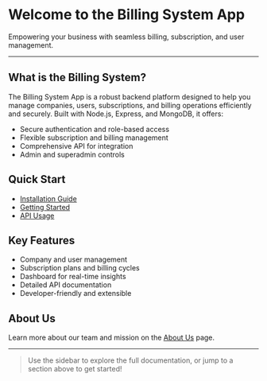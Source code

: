 # Welcome to the Billing System App

Empowering your business with seamless billing, subscription, and user management.

---

## What is the Billing System?
The Billing System App is a robust backend platform designed to help you manage companies, users, subscriptions, and billing operations efficiently and securely. Built with Node.js, Express, and MongoDB, it offers:
- Secure authentication and role-based access
- Flexible subscription and billing management
- Comprehensive API for integration
- Admin and superadmin controls

## Quick Start
- [Installation Guide](installation.md)
- [Getting Started](getting-started.md)
- [API Usage](usage.md)

## Key Features
- Company and user management
- Subscription plans and billing cycles
- Dashboard for real-time insights
- Detailed API documentation
- Developer-friendly and extensible

## About Us
Learn more about our team and mission on the [About Us](about-us.md) page.

---

> Use the sidebar to explore the full documentation, or jump to a section above to get started!
